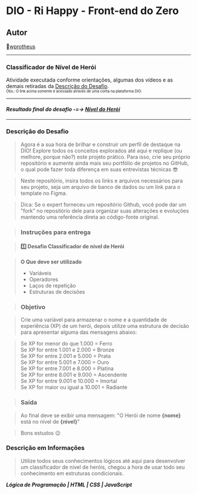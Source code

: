 # DIO - Ri Happy - Front-end do Zero

## Autor
🔸[wprotheus](https://github.com/wprotheus)

---

### Classificador de Nível de Herói

Atividade executada conforme orientações, algumas dos vídeos e as demais retiradas da [Descrição do Desafio](https://web.dio.me/lab/classificador-de-nivel-de-heroi/learning/45058400-f8ff-4c7f-b4d2-fe56d05aad7e).  
<small><sup>Obs.: O link acima somente é acessado através de uma conta na plataforma DIO.</sup></small>

---  

#### ***Resultado final do desafio -=-> [Nível do Herói](https://wprotheus.github.io/Desafio-heroi/)***

---

### Descrição do Desafio

> Agora é a sua hora de brilhar e construir um perfil de destaque na DIO! Explore todos os conceitos explorados até aqui e replique (ou melhore, porque não?) este projeto prático. Para isso, crie seu próprio repositório e aumente ainda mais seu portfólio de projetos no GitHub, o qual pode fazer toda diferença em suas entrevistas técnicas 😎

> Neste repositório, insira todos os links e arquivos necessários para seu projeto, seja um arquivo de banco de dados ou um link para o template no Figma.

> Dica: Se o expert forneceu um repositório Github, você pode dar um "fork" no repositório dele para organizar suas alterações e evoluções mantendo uma referência direta ao código-fonte original.

> ### Instruções para entrega

> #### 1️⃣ Desafio Classificador de nível de Herói

>**O Que deve ser utilizado**
> - Variáveis
> - Operadores
> - Laços de repetição
> - Estruturas de decisões

> ### Objetivo

> Crie uma variável para armazenar o nome e a quantidade de experiência (XP) de um herói, depois utilize uma estrutura de decisão para apresentar alguma das mensagens abaixo:

> Se XP for menor do que 1.000 = Ferro  
> Se XP for entre 1.001 e 2.000 = Bronze  
> Se XP for entre 2.001 e 5.000 = Prata  
> Se XP for entre 5.001 e 7.000 = Ouro  
> Se XP for entre 7.001 e 8.000 = Platina  
> Se XP for entre 8.001 e 9.000 = Ascendente  
> Se XP for entre 9.001 e 10.000 = Imortal  
> Se XP for maior ou igual a 10.001 = Radiante  

> ### Saída

> Ao final deve se exibir uma mensagem:
> "O Herói de nome **{nome}** está no nível de **{nivel}**"

> Bons estudos 😉

### Descrição em Informações

> Utilize todos seus conhecimentos lógicos até aqui para desenvolver um classificador de nível de heróis, chegou a hora de usar todo seu conhecimento em estruturas condicionais.

***Lógica de Programação | HTML | CSS | JavaScript***
